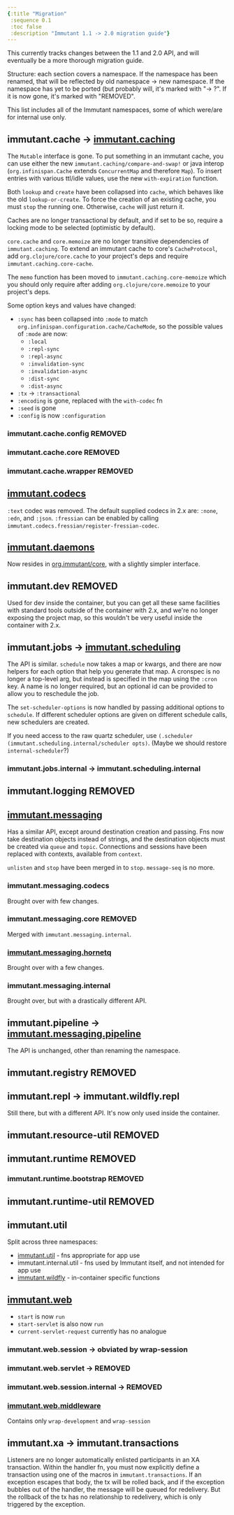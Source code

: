 ```yaml
---
{:title "Migration"
 :sequence 0.1
 :toc false
 :description "Immutant 1.1 -> 2.0 migration guide"}
---
```


This currently tracks changes between the 1.1 and 2.0 API, and will
eventually be a more thorough migration guide.

Structure: each section covers a namespace. If the namespace has been
renamed, that will be reflected by old namespace -> new namespace. If
the namespace has yet to be ported (but probably will, it's marked
with "-> ?". If it is now gone, it's marked with "REMOVED".

This list includes all of the Immutant namespaces, some of which
were/are for internal use only.


## immutant.cache -> [immutant.caching](immutant.caching.html)

The `Mutable` interface is gone. To put something in an immutant
cache, you can use either the new `immutant.caching/compare-and-swap!`
or java interop (`org.infinispan.Cache` extends `ConcurrentMap` and
therefore `Map`). To insert entries with various ttl/idle values, use
the new `with-expiration` function.

Both `lookup` and `create` have been collapsed into `cache`, which
behaves like the old `lookup-or-create`. To force the creation of an
existing cache, you must `stop` the running one. Otherwise, `cache`
will just return it.

Caches are no longer transactional by default, and if set to be so,
require a locking mode to be selected (optimistic by default).

`core.cache` and `core.memoize` are no longer transitive dependencies
of `immutant.caching`. To extend an immutant cache to core's
`CacheProtocol`, add `org.clojure/core.cache` to your project's deps
and require `immutant.caching.core-cache`.

The `memo` function has been moved to `immutant.caching.core-memoize`
which you should only require after adding `org.clojure/core.memoize`
to your project's deps.

Some option keys and values have changed:

  - `:sync` has been collapsed into `:mode` to match
    `org.infinispan.configuration.cache/CacheMode`, so the possible
    values of `:mode` are now:
    - `:local`
    - `:repl-sync`
    - `:repl-async`
    - `:invalidation-sync`
    - `:invalidation-async`
    - `:dist-sync`
    - `:dist-async`
  - `:tx` -> `:transactional`
  - `:encoding` is gone, replaced with the `with-codec` fn
  - `:seed` is gone
  - `:config` is now `:configuration`

### immutant.cache.config REMOVED
### immutant.cache.core REMOVED
### immutant.cache.wrapper REMOVED

## [immutant.codecs](immutant.codecs.html)

`:text` codec was removed. The default supplied codecs in 2.x are:
`:none`, `:edn`, and `:json`. `:fressian` can be enabled by calling
`immutant.codecs.fressian/register-fressian-codec`.

## [immutant.daemons](immutant.daemons.html)

Now resides in
[org.immutant/core](https://clojars.org/org.immutant/core), with a
slightly simpler interface.

## immutant.dev REMOVED

Used for dev inside the container, but you can get all these same
facilities with standard tools outside of the container with 2.x, and
we're no longer exposing the project map, so this wouldn't be very
useful inside the container with 2.x.

## immutant.jobs -> [immutant.scheduling](immutant.scheduling.html)

The API is similar. `schedule` now takes a map or kwargs, and there
are now helpers for each option that help you generate that map. A
cronspec is no longer a top-level arg, but instead is specified in the
map using the `:cron` key. A name is no longer required, but an
optional id can be provided to allow you to reschedule the job.

The `set-scheduler-options` is now handled by passing additional
options to `schedule`. If different scheduler options are given on
different schedule calls, new schedulers are created.

If you need access to the raw quartz scheduler, use `(.scheduler
(immutant.scheduling.internal/scheduler opts)`. (Maybe we should
restore `internal-scheduler`?)

### immutant.jobs.internal -> immutant.scheduling.internal

## immutant.logging REMOVED

## [immutant.messaging](immutant.messaging.html)

Has a similar API, except around destination creation and passing. Fns
now take destination objects instead of strings, and the destination
objects must be created via `queue` and `topic`. Connections and
sessions have been replaced with contexts, available from `context`.

`unlisten` and `stop` have been merged in to `stop`. `message-seq` is
no more.

### immutant.messaging.codecs

Brought over with few changes.

### immutant.messaging.core REMOVED

Merged with `immutant.messaging.internal`.

### [immutant.messaging.hornetq](immutant.messaging.hornetq.html)

Brought over with a few changes.

### immutant.messaging.internal

Brought over, but with a drastically different API.

## immutant.pipeline -> [immutant.messaging.pipeline](immutant.messaging.pipeline.html)

The API is unchanged, other than renaming the namespace.

## immutant.registry REMOVED

## immutant.repl -> immutant.wildfly.repl

Still there, but with a different API. It's now only used inside the
container.

## immutant.resource-util REMOVED

## immutant.runtime REMOVED

### immutant.runtime.bootstrap REMOVED

## immutant.runtime-util REMOVED

## immutant.util

Split across three namespaces:

* [immutant.util](immutant.util.html) - fns appropriate for app use
* immutant.internal.util - fns used by Immutant itself, and not intended for app use
* [immutant.wildfly](immutant.wildfly.html) - in-container specific functions

## [immutant.web](immutant.web.html)

* `start` is now `run`
* `start-servlet` is also now `run`
* `current-servlet-request` currently has no analogue

### immutant.web.session -> obviated by wrap-session
### immutant.web.servlet -> REMOVED
### immutant.web.session.internal -> REMOVED

### [immutant.web.middleware](immutant.web.middleware.html)

Contains only `wrap-development` and `wrap-session`

## immutant.xa -> immutant.transactions

Listeners are no longer automatically enlisted participants in an XA
transaction. Within the handler fn, you must now explicitly define a
transaction using one of the macros in `immutant.transactions`. If an
exception escapes that body, the tx will be rolled back, and if the
exception bubbles out of the handler, the message will be queued for
redelivery. But the rollback of the tx has no relationship to
redelivery, which is only triggered by the exception.
